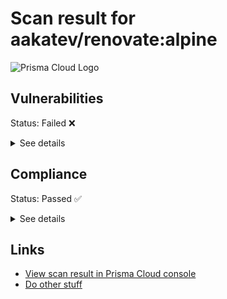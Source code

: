 # Scan result for aakatev/renovate:alpine

![Prisma Cloud Logo](https://www.paloaltonetworks.com/content/dam/pan/en_US/images/logos/brand/prisma-primary-reversed/Prisma-logo-reversed.png)


## Vulnerabilities

Status: Failed :x:

<details>
<summary>See details</summary>

| Id | Package | Version | Description | Severity | Grace Days |
| --- | --- | --- | --- | --- | --- |
| [CVE-2022-28391](https://nvd.nist.gov/vuln/detail/CVE-2022-28391) | busybox | 1.34.1-r4 | BusyBox through 1.35.0 allows remote attackers to execute arbitrary code if netstat is used to print a DNS PTR record\'s value to a VT compatible terminal. Alternatively, the attacker could choose to change the terminal\'s colors. | critical | -47 |
| [CVE-2022-24765](https://nvd.nist.gov/vuln/detail/CVE-2022-24765) | git | 2.34.1-r0 | Git for Windows is a fork of Git containing Windows-specific patches. This vulnerability affects users working on multi-user machines, where untrusted parties have write access to the same hard disk. Those untrusted parties could create the folder `C:\\.git`, which would be picked up by Git operations run supposedly outside a repository while searching for a Git directory. Git would then respect any config in said Git directory. Git Bash users who set `GIT_PS1_SHOWDIRTYSTATE` are vulnerable as well. Users who installed posh-gitare vulnerable simply by starting a PowerShell. Users of IDEs such as Visual Studio are vulnerable: simply creating a new project would already read and respect the config specified in `C:\\.git\\config`. Users of the Microsoft fork of Git are vulnerable simply by starting a Git Bash. The problem has been patched in Git for Windows v2.35.2. Users unable to upgrade may create the folder `.git` on all drives where Git commands are run, and remove read/write access from those folders as a workaround. Alternatively, define or extend `GIT_CEILING_DIRECTORIES` to cover the _parent_ directory of the user profile, e.g. `C:\\Users` if the user profile is located in `C:\\Users\\my-user-name`. | high | -15 |
| [CVE-2022-24785](https://github.com/advisories/GHSA-8hfj-j24r-96c4) | moment | 2.29.1 | Moment.js is a JavaScript date library for parsing, validating, manipulating, and formatting dates. A path traversal vulnerability impacts npm (server) users of Moment.js between versions 1.0.1 and 2.29.1, especially if a user-provided locale string is directly used to switch moment locale. This problem is patched in 2.29.2, and the patch can be applied to all affected versions. As a workaround, sanitize the user-provided locale name before passing it to Moment.js. | high | -23 |
| [CVE-2022-24066](https://nvd.nist.gov/vuln/detail/CVE-2022-24066) | simple-git | 3.4.0 | The package simple-git before 3.5.0 are vulnerable to Command Injection due to an incomplete fix of [CVE-2022-24433](https://security.snyk.io/vuln/SNYK-JS-SIMPLEGIT-2421199) which only patches against the git fetch attack vector. A similar use of the --upload-pack feature of git is also supported for git clone, which the prior fix didn\'t cover. | high | -25 |
| [CVE-2022-27776](https://nvd.nist.gov/vuln/detail/CVE-2022-27776) | curl | 7.80.0-r0 | DOCUMENTATION: No description is available for this CVE. | low | 150 |
| [CVE-2022-27775](https://nvd.nist.gov/vuln/detail/CVE-2022-27775) | curl | 7.80.0-r0 | Red Hat\'s versions of the associated software have been determined to NOT be affected by CVE-2022-27775. | low | 150 |
| [CVE-2022-27774](https://nvd.nist.gov/vuln/detail/CVE-2022-27774) | curl | 7.80.0-r0 | DOCUMENTATION: No description is available for this CVE. | low | 150 |
| [CVE-2022-22576](https://nvd.nist.gov/vuln/detail/CVE-2022-22576) | curl | 7.80.0-r0 | DOCUMENTATION: No description is available for this CVE. | low | 150 |
| [ALPINE-13661]() | busybox | 1.34.1-r4 |  | low | 0 |


</details>

## Compliance

Status: Passed :white_check_mark:

<details>
<summary>See details</summary>

| Title | Severity | Description |
| --- | --- | --- |
| (CIS_Docker_v1.3.1 - 4.1) Image should be created with a non-root user | high | It is a good practice to run the container as a non-root user, if possible. Though usernamespace mapping is now available, if a user is already defined in the container image, thecontainer is run as that user by default and specific user namespace remapping is notrequired  |
| Private keys stored in image | high |  Found: /usr/local/share/.cache/yarn/v6/npm-node-gyp-8.4.1-3d49308fc31f768180957d6b5746845fbd429937-integrity/node_modules/node-gyp/test/fixtures/server.key, /usr/local/share/.cache/yarn/v6/npm-node-gyp-9.0.0-e1da2067427f3eb5bb56820cb62bc6b1e4bd2089-integrity/node_modules/node-gyp/test/fixtures/server.key, /usr/local/share/.config/yarn/global/node_modules/node-gyp/test/fixtures/server.key |
| (CIS_Docker_v1.3.1 - 4.6) Add HEALTHCHECK instruction to the container image | medium | One of the important security triads is availability. Adding HEALTHCHECK instruction to yourcontainer image ensures that the docker engine periodically checks the running containerinstances against that instruction to ensure that the instances are still working  |


</details>

## Links

- [View scan result in Prisma Cloud console](https://example.com/#!/monitor/vulnerabilities/images/ci?search=sha256%3A47a63895a7e6ab14e5488fdb7a59165b6a95076bd82cffc61c622896c965ec45)
- [Do other stuff](https://example.com)
